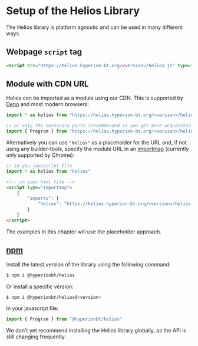 # Setup of the Helios Library

The Helios library is platform agnostic and can be used in many different ways.

<script>
import("https://www.hyperion-bt.org/Helios/helios.js").then((module) => {let elem = document.querySelector("main"); console.log(elem.innerHTML); elem.innerHTML = elem.innerHTML.replaceAll('&lt;' + 'version' + '&gt;', module.VERSION);});
</script>

## Webpage `script` tag

```html
<script src="https://helios.hyperion-bt.org/<version>/helios.js" type="module" crossorigin></script>
```

## Module with CDN URL

Helios can be imported as a module using our CDN. This is supported by [Deno](https://deno.land) and most modern browsers:

```js
import * as helios from "https://helios.hyperion-bt.org/<version>/helios.js"

// or only the necessary parts (recommended as you get more acquainted with the library)
import { Program } from "https://helios.hyperion-bt.org/<version>/helios.js"
```

Alternatively you can use `"helios"` as a placeholder for the URL and, if not using any builder-tools, specify the module URL in an [importmap](https://github.com/WICG/import-maps) (currently only supported by Chrome):

```js
// in you javascript file
import * as helios from "helios"
```

```html
<!-- in your html file -->
<script type="importmap">
    {
        "imports": {
            "helios": "https://helios.hyperion-bt.org/<version>/helios.js"
        }
    }
</script>
```

The examples in this chapter will use the placeholder approach.

## [npm](https://www.npmjs.com)

Install the latest version of the library using the following command:

```bash
$ npm i @hyperionbt/helios
```

Or install a specific version:

```bash
$ npm i @hyperionbt/helios@<version>
```

In your javascript file:
```js
import { Program } from "@hyperionbt/helios"
```

We don't yet recommend installing the Helios library globally, as the API is still changing frequently.